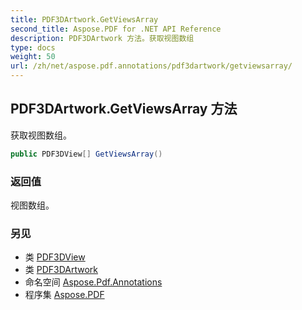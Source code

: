 ```yaml
---
title: PDF3DArtwork.GetViewsArray
second_title: Aspose.PDF for .NET API Reference
description: PDF3DArtwork 方法。获取视图数组
type: docs
weight: 50
url: /zh/net/aspose.pdf.annotations/pdf3dartwork/getviewsarray/
---
```

## PDF3DArtwork.GetViewsArray 方法

获取视图数组。

```csharp
public PDF3DView[] GetViewsArray()
```

### 返回值

视图数组。

### 另见

* 类 [PDF3DView](../../pdf3dview/)
* 类 [PDF3DArtwork](../)
* 命名空间 [Aspose.Pdf.Annotations](../../../aspose.pdf.annotations/)
* 程序集 [Aspose.PDF](../../../)